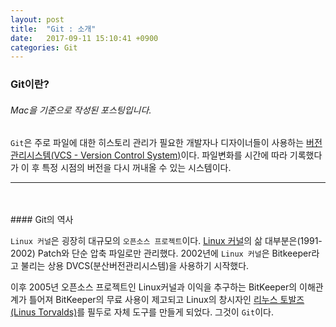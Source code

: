 ```yaml
---
layout: post
title:  "Git : 소개"
date:   2017-09-11 15:10:41 +0900
categories: Git
---
```


### Git이란?

###### Mac을 기준으로 작성된 포스팅입니다.



`Git`은 주로 파일에 대한 히스토리 관리가 필요한 개발자나 디자이너들이 사용하는 [버전관리시스템(VCS - Version Control System)](https://ko.wikipedia.org/wiki/%EB%B2%84%EC%A0%84_%EA%B4%80%EB%A6%AC)이다. 파일변화를 시간에 따라 기록했다가 이 후 특정 시점의 버전을 다시 꺼내올 수 있는 시스템이다.

<hr><br><br>
#### Git의 역사

`Linux 커널`은 굉장히 대규모의 `오픈소스 프로젝트`이다. [Linux 커널](https://ko.wikipedia.org/wiki/%EB%A6%AC%EB%88%85%EC%8A%A4_%EC%BB%A4%EB%84%90)의 삶 대부분은(1991-2002) Patch와 단순 압축 파일로만 관리했다. 2002년에 `Linux 커널`은 Bitkeeper라고 불리는 상용 DVCS(분산버전관리시스템)을 사용하기 시작했다.

이후 2005년 오픈소스 프로젝트인 Linux커널과 이익을 추구하는 BitKeeper의 이해관계가 틀어져 BitKeeper의 무료 사용이 제고되고 Linux의 창시자인 [리누스 토발즈(Linus Torvalds)](https://namu.wiki/w/%EB%A6%AC%EB%88%84%EC%8A%A4%20%ED%86%A0%EB%A5%B4%EB%B0%9C%EC%8A%A4)를 필두로 자체 도구를 만들게 되었다. 그것이 `Git`이다.
